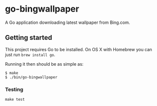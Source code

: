 # go-bingwallpaper

A Go application downloading latest wallpaper from Bing.com.

## Getting started

This project requires Go to be installed. On OS X with Homebrew you can just run `brew install go`.

Running it then should be as simple as:

```console
$ make
$ ./bin/go-bingwallpaper
```

### Testing

``make test``
